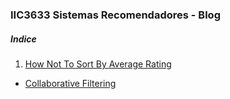 ### IIC3633 Sistemas Recomendadores - Blog

##### Indice

1. [How Not To Sort By Average Rating](./Blog01.md)
- [Collaborative Filtering](./Blog02.md)
